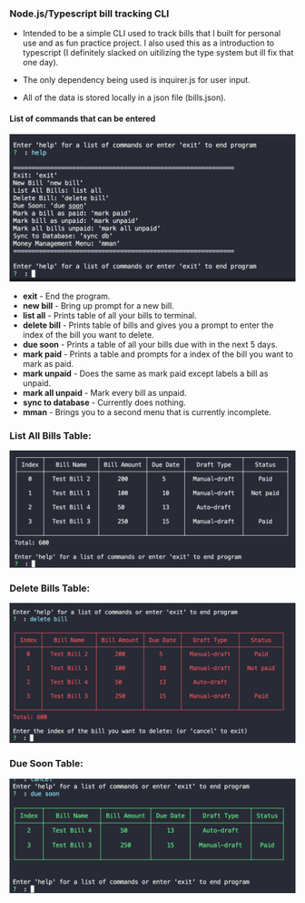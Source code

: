 ### Node.js/Typescript bill tracking CLI
- Intended to be a simple CLI used to track bills that I built for personal use and as fun practice project. I also used this as a introduction to typescript (I definitely slacked on uitilizing the type system but ill fix that one day).

- The only dependency being used is inquirer.js for user input.

- All of the data is stored locally in a json file (bills.json).

#### List of commands that can be entered
![Command List](ExampleImages/commandList.png)
- **exit** - End the program.
- **new bill** - Bring up prompt for a new bill.
- **list all** - Prints table of all your bills to terminal.
- **delete bill** - Prints table of bills and gives you a prompt to enter the index of the bill you want to delete.
- **due soon** - Prints a table of all your bills due with in the next 5 days.
- **mark paid** - Prints a table and prompts for a index of the bill you want to mark as paid.
- **mark unpaid** - Does the same as mark paid except labels a bill as unpaid.
- **mark all unpaid** - Mark every bill as unpaid.
- **sync to database** - Currently does nothing.
- **mman** - Brings you to a second menu that is currently incomplete.

### List All Bills Table:
![List Bills](ExampleImages/listBills.png)

### Delete Bills Table:
![Delete Bill](ExampleImages/deleteBill.png)

### Due Soon Table:
![Due Soon](ExampleImages/dueSoon.png)






